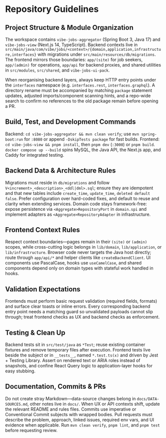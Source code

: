 # Repository Guidelines

## Project Structure & Module Organization
The workspace contains `vibe-jobs-aggregator` (Spring Boot 3, Java 17) and `vibe-jobs-view` (Next.js 14, TypeScript). Backend contexts live in `src/main/java/com/vibe/jobs/<context>/{domain,application,infrastructure,interfaces}` with migrations under `src/main/resources/db/migrations`. The frontend mirrors those boundaries: `app/(site)` for job seekers, `app/(admin)` for operations, `app/api` for backend proxies, and shared utilities in `src/modules`, `src/shared`, and `vibe-jobs-ui-pack`.

When reorganising backend layers, always keep HTTP entry points under the `interfaces` namespace (e.g. `interfaces.rest`, `interfaces.graphql`). A directory rename must be accompanied by matching `package` statement updates, adjusted imports/component scanning hints, and a repo-wide search to confirm no references to the old package remain before opening a PR.

## Build, Test, and Development Commands
Backend: `cd vibe-jobs-aggregator && mvn clean verify`; use `mvn spring-boot:run` for `:8080` or append `-DskipTests package` for fast builds. Frontend: `cd vibe-jobs-view && pnpm install`, then `pnpm dev` (`:3000`) or `pnpm build`. `docker compose up --build` spins MySQL, the Java API, the Next.js app, and Caddy for integrated testing.

## Backend Data & Architecture Rules
Migrations must reside in `db/migrations` and follow `V<increment>_<description>_<ddl|dml>.sql`; ensure they are idempotent and that new tables include `create_time`, `update_time`, `deleted default false`. Prefer configuration over hard-coded fixes, and default to reuse and clarity when extending services. Domain code stays framework-free: expose persistence via `<Aggregate>RepositoryPort` in `domain.spi` and implement adapters as `<Aggregate>RepositoryAdapter` in infrastructure.

## Frontend Context Rules
Respect context boundaries—pages remain in their `(site)` or `(admin)` scopes, while cross-cutting logic belongs in `lib/domain`, `lib/application`, or `lib/infrastructure`. Browser code never targets the Java host directly; route through `app/api/*` and helper clients like `createBackendClient`. UI components use PascalCase, hooks use `useCamelCase`, and shared components depend only on domain types with stateful work handled in hooks.

## Validation Expectations
Frontends must perform basic request validation (required fields, formats) and surface clear toasts or inline errors. Every corresponding backend entry point needs a matching guard so unvalidated payloads cannot slip through; treat frontend checks as UX and backend checks as enforcement.

## Testing & Clean Up
Backend tests sit in `src/test/java` as `*Test`; reuse existing container fixtures and remove temporary files after execution. Frontend tests live beside the subject or in `__tests__`, named `*.test.ts(x)` and driven by Jest + Testing Library. Assert on rendered text or ARIA roles instead of snapshots, and confine React Query logic to application-layer hooks for easy stubbing.

## Documentation, Commits & PRs
Do not create stray Markdown—data-source changes belong in `docs/DATA-SOURCES.md`, other notes live in `docs/`. When UX or API contexts shift, update the relevant README and rules files. Commits use imperative or Conventional Commit subjects with wrapped bodies. Pull requests must describe the problem, approach, linked issues, required env vars, and UI evidence when applicable. Run `mvn clean verify`, `pnpm lint`, and `pnpm test` before requesting review.
